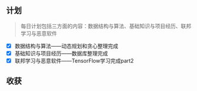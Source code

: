 ## 计划

> 每日计划包括三方面的内容：数据结构与算法、基础知识与项目经历、联邦学习与恶意软件

- [x] 数据结构与算法——动态规划和贪心整理完成
- [x] 基础知识与项目经历——数据库整理完成
- [x] 联邦学习与恶意软件——TensorFlow学习完成part2

## 收获
